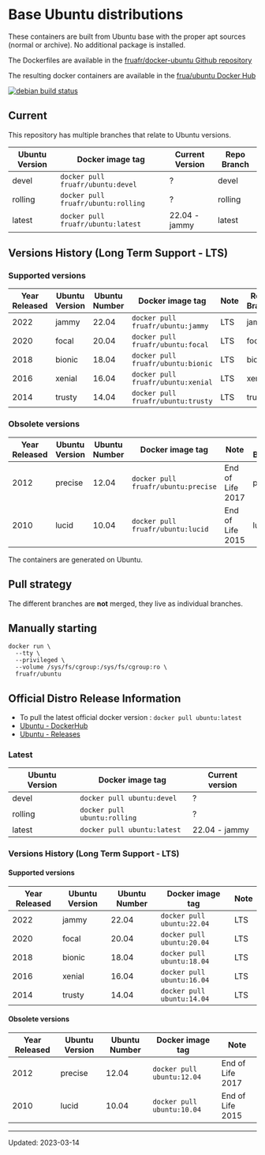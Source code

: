 # Base Ubuntu distributions

These containers are built from Ubuntu base with the proper apt sources (normal or archive). No additional package is installed.

The Dockerfiles are available in the [fruafr/docker-ubuntu Github repository](https://github.com/fruafr/docker-ubuntu)

The resulting docker containers are available in the [frua/ubuntu Docker Hub](https://hub.docker.com/repository/docker/fruafr/ubuntu)

[![debian build status](https://img.shields.io/docker/cloud/build/fruafr/ubuntu.svg)](https://hub.docker.com/repository/docker/fruafr/ubuntu)

## Current

This repository has multiple branches that relate to Ubuntu versions.

|Ubuntu Version    |Docker image tag                       |Current Version |Repo Branch   |
|------------------|---------------------------------------|----------------|--------------|
|devel             |`docker pull fruafr/ubuntu:devel`      |?               |devel         |
|rolling           |`docker pull fruafr/ubuntu:rolling`    |?               |rolling       |
|latest            |`docker pull fruafr/ubuntu:latest`     |22.04 - jammy   |latest        |

## Versions History (Long Term Support - LTS)

### Supported versions

|Year Released |Ubuntu Version |Ubuntu Number |Docker image tag                  |Note                      |Repo Branch       |
|--------------|---------------|--------------|----------------------------------|--------------------------|------------------|
|2022          |jammy          |22.04         |`docker pull fruafr/ubuntu:jammy` |LTS                       |jammy             |
|2020          |focal          |20.04         |`docker pull fruafr/ubuntu:focal` |LTS                       |focal             |
|2018          |bionic         |18.04         |`docker pull fruafr/ubuntu:bionic` |LTS                       |bionic            |
|2016          |xenial         |16.04         |`docker pull fruafr/ubuntu:xenial` |LTS                       |xenial            |
|2014          |trusty         |14.04         |`docker pull fruafr/ubuntu:trusty` |LTS                       |trusty            |

### Obsolete versions 

|Year Released |Ubuntu Version |Ubuntu Number |Docker image tag                    |Note                      |Repo Branch       |
|--------------|---------------|--------------|------------------------------------|--------------------------|------------------|
|2012          |precise        |12.04         |`docker pull fruafr/ubuntu:precise` |End of Life 2017          |precise           |
|2010          |lucid          |10.04         |`docker pull fruafr/ubuntu:lucid`   |End of Life 2015          |lucid             |

The containers are generated on Ubuntu. 

## Pull strategy

The different branches are **not** merged, they live as individual branches.

## Manually starting

```
docker run \
  --tty \
  --privileged \
  --volume /sys/fs/cgroup:/sys/fs/cgroup:ro \
  fruafr/ubuntu
```

## Official Distro Release Information
- To pull the latest official docker version : `docker pull ubuntu:latest`
- [Ubuntu - DockerHub](https://hub.docker.com/_/ubuntu)
- [Ubuntu - Releases](https://wiki.ubuntu.com/Releases)

### Latest

|Ubuntu Version    |Docker image tag                |Current version |
|------------------|--------------------------------|----------------|
|devel             |`docker pull ubuntu:devel`      |?               |
|rolling           |`docker pull ubuntu:rolling`    |?               |
|latest            |`docker pull ubuntu:latest`     |22.04 - jammy   |

### Versions History (Long Term Support - LTS)

#### Supported versions

|Year Released |Ubuntu Version |Ubuntu Number |Docker image tag           |Note                      |
|--------------|---------------|--------------|---------------------------|--------------------------|
|2022          |jammy          |22.04         |`docker pull ubuntu:22.04` |LTS                       |
|2020          |focal          |20.04         |`docker pull ubuntu:20.04` |LTS                       |
|2018          |bionic         |18.04         |`docker pull ubuntu:18.04` |LTS                       |
|2016          |xenial         |16.04         |`docker pull ubuntu:16.04` |LTS                       |
|2014          |trusty         |14.04         |`docker pull ubuntu:14.04` |LTS                       |

#### Obsolete versions 

|Year Released |Ubuntu Version |Ubuntu Number |Docker image tag           |Note                      |
|--------------|---------------|--------------|---------------------------|--------------------------|
|2012          |precise        |12.04         |`docker pull ubuntu:12.04` |End of Life 2017          |
|2010          |lucid          |10.04         |`docker pull ubuntu:10.04` |End of Life 2015          |

----
Updated: 2023-03-14
